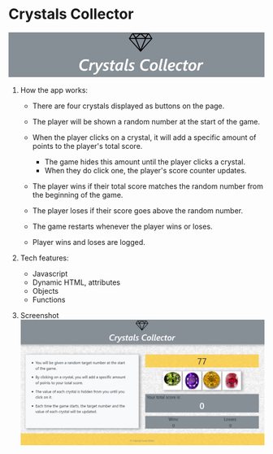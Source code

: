 # Crystals Collector

![Crystal Collector](/Title.PNG)


1. How the app works:

   * There are four crystals displayed as buttons on the page.

   * The player will be shown a random number at the start of the game.

   * When the player clicks on a crystal, it will add a specific amount of points to the player's total score. 

     * The game hides this amount until the player clicks a crystal.
     * When they do click one, the player's score counter updates.

   * The player wins if their total score matches the random number from the beginning of the game.

   * The player loses if their score goes above the random number.

   * The game restarts whenever the player wins or loses.

   * Player wins and loses are logged.

2. Tech features:

   * Javascript
   * Dynamic HTML, attributes
   * Objects
   * Functions

3. Screenshot
![Crystal Collector](/screenshot.PNG)

